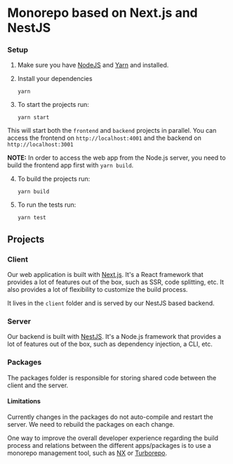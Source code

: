 # Monorepo based on Next.js and NestJS

### Setup

1. Make sure you have [NodeJS](https://nodejs.org/)  and [Yarn](https://yarnpkg.com/getting-started/install)  and installed.
2. Install your dependencies

    ```
    yarn
    ```

3. To start the projects run:

    ```
    yarn start
    ```
This will start both the `frontend` and `backend` projects in parallel.
You can access the frontend on `http://localhost:4001` and the backend on `http://localhost:3001`


**NOTE:** In order to access the web app from the Node.js server, you need to build the frontend app first with `yarn build`.

4. To build the projects run:
    ```
    yarn build
    ```

5. To run the tests run:
    ```
    yarn test
    ```

## Projects

### Client
Our web application is built with [Next.js](https://nextjs.org/). It's a React framework that provides a lot of features out of the box, such as SSR, code splitting, etc.
It also provides a lot of flexibility to customize the build process.

It lives in the `client` folder and is served by our NestJS based backend.

### Server
Our backend is built with [NestJS](https://nestjs.com/). It's a Node.js framework that provides a lot of features out of the box, such as dependency injection, a CLI, etc.


### Packages
The packages folder is responsible for storing shared code between the client and the server. 


#### Limitations
Currently changes in the packages do not auto-compile and restart the server. 
We need to rebuild the packages on each change.

One way to improve the overall developer experience regarding
the build process and relations between the different apps/packages is to use a monorepo management tool, such as  [NX](https://nx.dev/) or [Turborepo](https://turborepo.org/).
